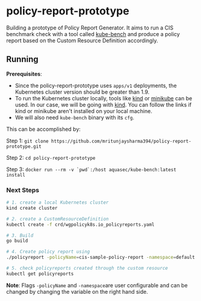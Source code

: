 # policy-report-prototype
Building a prototype of Policy Report Generator. It aims to run a CIS benchmark check with a tool called [kube-bench](https://github.com/aquasecurity/kube-bench) and produce a policy report based on the Custom Resource Definition accordingly.

## Running

**Prerequisites**: 
* Since the policy-report-prototype uses `apps/v1` deployments, the Kubernetes cluster version should be greater than 1.9.
* To run the Kubernetes cluster locally, tools like [kind](https://kind.sigs.k8s.io/) or [minikube](https://minikube.sigs.k8s.io/docs/start/) can be used. In our case, we will be going with [kind](https://kind.sigs.k8s.io/). You can follow the links if kind or minikube aren't installed on your local machine.
* We will also need `kube-bench` binary with its `cfg`. 

This can be accomplished by: 

Step 1: `git clone https://github.com/mritunjaysharma394/policy-report-prototype.git`

Step 2: `cd policy-report-prototype`

Step 3: ```docker run --rm -v `pwd`:/host aquasec/kube-bench:latest install```

### Next Steps

```sh
# 1. create a local Kubernetes cluster
kind create cluster

# 2. create a CustomResourceDefinition
kubectl create -f crd/wgpolicyk8s.io_policyreports.yaml

# 3. Build
go build

# 4. Create policy report using
./policyreport -policyName=cis-sample-policy-report -namespace=default

# 5. check policyreports created through the custom resource
kubectl get policyreports
```
**Note**: Flags `-policyName` and `-namespace`are user configurable and can be changed by changing the variable on the right hand side. 
